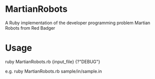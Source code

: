 # MartianRobots
A Ruby implementation of the developer programming problem Martian Robots from Red Badger

# Usage
ruby MartianRobots.rb {input_file} {?"DEBUG"}

e.g. ruby MartianRobots.rb sample/in/sample.in